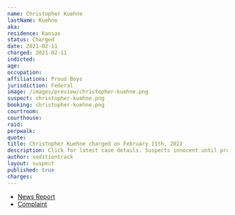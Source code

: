 ```yaml
---
name: Christopher Kuehne
lastName: Kuehne
aka:
residence: Kansas
status: Charged
date: 2021-02-11
charged: 2021-02-11
indicted:
age:
occupation:
affiliations: Proud Boys
jurisdiction: Federal
image: /images/preview/christopher-kuehne.png
suspect: christopher-kuehne.png
booking: christopher-kuehne.png
courtroom:
courthouse:
raid:
perpwalk:
quote:
title: Christopher Kuehne charged on February 11th, 2021
description: Click for latest case details. Suspects innocent until proven guilty.
author: seditiontrack
layout: suspect
published: true
charges:
---
```


- [News Report](https://www.washingtonpost.com/local/legal-issues/kansas-city-proud-boys-charged-capitol-riots/2021/02/11/389d47b6-6c73-11eb-9ead-673168d5b874_story.html)
- [Complaint](https://www.justice.gov/usao-dc/case-multi-defendant/file/1366446/download)
